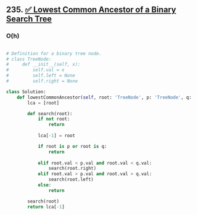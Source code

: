 ## 235. [✅ Lowest Common Ancestor of a Binary Search Tree](https://leetcode.com/problems/lowest-common-ancestor-of-a-binary-search-tree/)

### O(h)

```python

# Definition for a binary tree node.
# class TreeNode:
#     def __init__(self, x):
#         self.val = x
#         self.left = None
#         self.right = None

class Solution:
    def lowestCommonAncestor(self, root: 'TreeNode', p: 'TreeNode', q: 'TreeNode') -> 'TreeNode':
        lca = [root]

        def search(root):
            if not root:
                return
                
            lca[-1] = root

            if root is p or root is q:
                return
            
            elif root.val < p.val and root.val < q.val:
                search(root.right)
            elif root.val > p.val and root.val > q.val:
                search(root.left)
            else:
                return

        search(root)
        return lca[-1]
```

